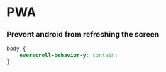 # PWA

### Prevent android from refreshing the screen
~~~css
body {
    overscroll-behavior-y: contain;
}
~~~
